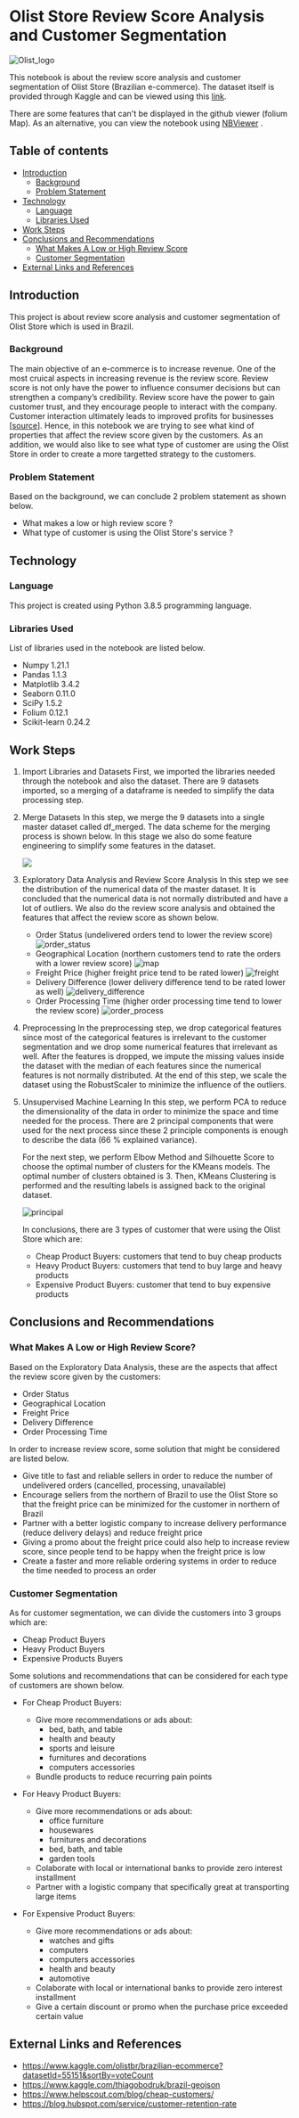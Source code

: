 # Olist Store Review Score Analysis and Customer Segmentation

![Olist_logo](olist_logo.png)

This notebook is about the review score analysis and customer segmentation of Olist Store (Brazilian e-commerce). The dataset itself is provided through Kaggle and can be viewed using this
[link](https://www.kaggle.com/olistbr/brazilian-ecommerce?datasetId=55151&sortBy=voteCount).

There are some features that can't be displayed in the github viewer (folium Map). As an alternative, you can view the notebook using 
[NBViewer](https://nbviewer.jupyter.org/github/PurwadhikaDev/ScikitLearnGroup_JC_DS_BSD_JKT_13_FinalProject/blob/main/Olist%20Store%20Review%20Score%20Analysis%20and%20Customer%20Segmentation.ipynb)
.

## Table of contents
* [Introduction](#introduction)
  * [Background](#background)
  * [Problem Statement](#problem-statement)
* [Technology](#technology)
  * [Language](#language)
  * [Libraries Used](#libraries-used)
* [Work Steps](#work-steps)
* [Conclusions and Recommendations](#conclusions-and-recommendations)
  * [What Makes A Low or High Review Score](#what-makes-a-low-or-high-review-score)
  * [Customer Segmentation](#customer-segmentation)
* [External Links and References](#external-links-and-references)

## Introduction
This project is about review score analysis and customer segmentation of Olist Store which is used in Brazil.

### Background
The main objective of an e-commerce is to increase revenue. One of the most cruical aspects in increasing revenue is the review score.
Review score is not only have the power to influence consumer decisions but can strengthen a company’s credibility. Review score have the power to gain customer trust, and they encourage people to interact with the company. Customer interaction ultimately leads to improved profits for businesses [[source](https://medium.com/revain/why-are-customer-reviews-so-important-185b915d4e5d)]. Hence, in this notebook we are trying to see what kind of properties that affect the review score given by the customers.
As an addition, we would also like to see what type of customer are using the Olist Store in order to create a more targetted strategy to the customers.

### Problem Statement
Based on the background, we can conclude 2 problem statement as shown below.
* What makes a low or high review score ?
* What type of customer is using the Olist Store's service ?
	
## Technology
### Language
This project is created using Python 3.8.5 programming language.

### Libraries Used
List of libraries used in the notebook are listed below.
* Numpy 1.21.1
* Pandas 1.1.3
* Matplotlib 3.4.2
* Seaborn 0.11.0
* SciPy 1.5.2
* Folium 0.12.1
* Scikit-learn 0.24.2

## Work Steps

1. Import Libraries and Datasets
   First, we imported the libraries needed through the notebook and also the dataset. There are 9 datasets imported, so a merging of a dataframe is needed to simplify the data processing step.
2. Merge Datasets
   In this step, we merge the 9 datasets into a single master dataset called df_merged. The data scheme for the merging process is shown below. In this stage we also do some feature engineering 
   to simplify some features in the dataset.
  
   <img src=data_scheme.png>
  
3. Exploratory Data Analysis and Review Score Analysis
   In this step we see the distribution of the numerical data of the master dataset. It is concluded that the numerical data is not normally distributed and have a lot of outliers.
   We also do the review score analysis and obtained the features that affect the review score as shown below.
   * Order Status (undelivered orders tend to lower the review score)
	![order_status](order_status.jpg)
   * Geographical Location (northern customers tend to rate the orders with a lower review score)
	![map](map.jpg)
   * Freight Price (higher freight price tend to be rated lower)
	![freight](freight.jpg)
   * Delivery Difference (lower delivery difference tend to be rated lower as well)
	![delivery_difference](delivery_difference.jpg)
   * Order Processing Time (higher order processing time tend to lower the review score)
	![order_process](order_process.jpg)
    
  
4. Preprocessing
   In the preprocessing step, we drop categorical features since most of the categorical features is irrelevant to the customer segmentation and we drop some numerical features
   that irrelevant as well. After the features is dropped, we impute the missing values inside the dataset with the median of each features since the numerical features is not
   normally distributed. At the end of this step, we scale the dataset using the RobustScaler to minimize the influence of the outliers.
   
5. Unsupervised Machine Learning
   In this step, we perform PCA to reduce the dimensionality of the data in order to minimize the space and time needed for the process. There are 2 principal components that
   were used for the next process since these 2 principle components is enough to describe the data (66 % explained variance). 
   
   For the next step, we perform Elbow Method and Silhouette Score to choose the optimal number of clusters for the KMeans models. The optimal number of clusters obtained is 3.
   Then, KMeans Clustering is performed and the resulting labels is assigned back to the original dataset.
   
   
   ![principal](principal.jpg)
   
   In conclusions, there are 3 types of customer that were using the Olist Store which are:
   * Cheap Product Buyers: customers that tend to buy cheap products
   * Heavy Product Buyers: customers that tend to buy large and heavy products
   * Expensive Product Buyers: customer that tend to buy expensive products

## Conclusions and Recommendations
### What Makes A Low or High Review Score?
Based on the Exploratory Data Analysis, these are the aspects that affect the review score given by the customers:
* Order Status
* Geographical Location
* Freight Price
* Delivery Difference
* Order Processing Time

In order to increase review score, some solution that might be considered are listed below.
* Give title to fast and reliable sellers in order to reduce the number of undelivered orders (cancelled, processing, unavailable)
* Encourage sellers from the northern of Brazil to use the Olist Store so that the freight price can be minimized for the customer in northern of Brazil
* Partner with a better logistic company to increase delivery performance (reduce delivery delays) and reduce freight price
* Giving a promo about the freight price could also help to increase review score, since people tend to be happy when the freight price is low
* Create a faster and more reliable ordering systems in order to reduce the time needed to process an order

### Customer Segmentation
As for customer segmentation, we can divide the customers into 3 groups which are:
* Cheap Product Buyers
* Heavy Product Buyers
* Expensive Products Buyers

Some solutions and recommendations that can be considered for each type of customers are shown below.
* For Cheap Product Buyers:
    - Give more recommendations or ads about:
        - bed, bath, and table
        - health and beauty
        - sports and leisure
        - furnitures and decorations
        - computers accessories
    - Bundle products to reduce recurring pain points


* For Heavy Product Buyers:
    - Give more recommendations or ads about:
        - office furniture
        - housewares
        - furnitures and decorations
        - bed, bath, and table
        - garden tools
    - Colaborate with local or international banks to provide zero interest installment
    - Partner with a logistic company that specifically great at transporting large items


* For Expensive Product Buyers:
    - Give more recommendations or ads about:
        - watches and gifts
        - computers
        - computers accessories
        - health and beauty
        - automotive
    - Colaborate with local or international banks to provide zero interest installment
    - Give a certain discount or promo when the purchase price exceeded certain value

## External Links and References

* https://www.kaggle.com/olistbr/brazilian-ecommerce?datasetId=55151&sortBy=voteCount
* https://www.kaggle.com/thiagobodruk/brazil-geojson
* https://www.helpscout.com/blog/cheap-customers/
* https://blog.hubspot.com/service/customer-retention-rate
